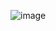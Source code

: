 ![image](https://user-images.githubusercontent.com/53336715/81496692-0b187e80-92d7-11ea-9929-342c61a0f467.png)
